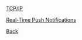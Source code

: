 [TCP/IP](https://github.com/hmislk/hmis/wiki/TCP-IP)

[Real-Time Push Notifications](https://github.com/hmislk/hmis/wiki/Real%E2%80%90Time-Push-Notifications-Using-WebSocket)




[Back](https://github.com/hmislk/hmis/wiki/Developer-Manual)